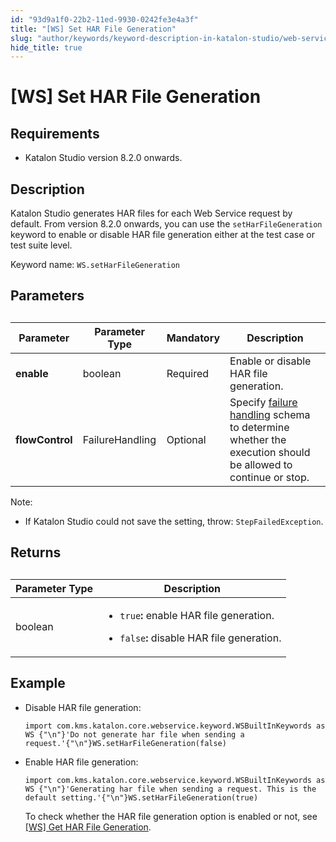 ```yaml
---
id: "93d9a1f0-22b2-11ed-9930-0242fe3e4a3f"
title: "[WS] Set HAR File Generation"
slug: "author/keywords/keyword-description-in-katalon-studio/web-service-keywords/ws-set-har-file-generation"
hide_title: true
---
```


# <a id="id_0" class="anchor_top_offset"/><a id="ariaid-title1" class="anchor_top_offset"/>[WS] Set HAR File Generation


## Requirements

<div xmlns="http://www.w3.org/1999/xhtml" className="p"><ul className="ul"><li className="li"><p className="p">Katalon Studio version 8.2.0 onwards.</p></li></ul></div>

## <a id="id_0__id_1" class="anchor_top_offset"/>Description

<p xmlns="http://www.w3.org/1999/xhtml" className="p">Katalon Studio generates HAR files for each Web Service request by default. From version 8.2.0 onwards, you can use the <code className="ph codeph">setHarFileGeneration</code> keyword to enable or disable HAR file generation either at the test case or test suite level.</p> 
<p xmlns="http://www.w3.org/1999/xhtml" className="p">Keyword name: <code className="ph codeph">WS.setHarFileGeneration</code></p> 

## Parameters

<div xmlns="http://www.w3.org/1999/xhtml" className="p"><table className="table"><caption /><colgroup><col /><col /><col /><col /></colgroup><thead className="thead"><tr className><th className="entry anchor_top_offset" id="id_0__entry__1">Parameter</th><th className="entry anchor_top_offset" id="id_0__entry__2">Parameter Type</th><th className="entry anchor_top_offset" id="id_0__entry__3"> Mandatory</th><th className="entry anchor_top_offset" id="id_0__entry__4">Description</th></tr></thead><tbody className="tbody"><tr className><td className="entry" headers="id_0__entry__1 id_0__entry__2 id_0__entry__3 id_0__entry__4 " rowSpan={1} colSpan={1}><strong className="ph b">enable</strong></td><td className="entry" headers="id_0__entry__1 id_0__entry__2 id_0__entry__3 id_0__entry__4 " rowSpan={1} colSpan={1}>boolean</td><td className="entry" headers="id_0__entry__1 id_0__entry__2 id_0__entry__3 id_0__entry__4 " rowSpan={1} colSpan={1}>Required</td><td className="entry" headers="id_0__entry__1 id_0__entry__2 id_0__entry__3 id_0__entry__4 ">Enable or disable HAR file generation.</td></tr><tr className><td className="entry" headers="id_0__entry__1 id_0__entry__2 id_0__entry__3 id_0__entry__4 " rowSpan={1} colSpan={1}><strong className="ph b">flowControl</strong></td><td className="entry" headers="id_0__entry__1 id_0__entry__2 id_0__entry__3 id_0__entry__4 " rowSpan={1} colSpan={1}>FailureHandling</td><td className="entry" headers="id_0__entry__1 id_0__entry__2 id_0__entry__3 id_0__entry__4 " rowSpan={1} colSpan={1}>Optional</td><td className="entry" headers="id_0__entry__1 id_0__entry__2 id_0__entry__3 id_0__entry__4 ">Specify <a className="xref" href="/docs/maintain/configure-failure-handling-settings-in-katalon-studio">failure handling</a> schema to determine whether the execution should be allowed to continue or stop.</td></tr></tbody></table><div className="note note note_note"><span className="note__title">Note:</span> <ul className="ul"><li className="li"><p className="p">If Katalon Studio could not save the setting, throw: <code className="ph codeph">StepFailedException</code>.</p></li></ul></div></div>

## Returns

<div xmlns="http://www.w3.org/1999/xhtml" className="p"><table className="table"><caption /><colgroup><col /><col /></colgroup><thead className="thead"><tr className><th className="entry anchor_top_offset" id="id_0__entry__13">Parameter Type</th><th className="entry anchor_top_offset" id="id_0__entry__14">Description</th></tr></thead><tbody className="tbody"><tr className><td className="entry" headers="id_0__entry__13 id_0__entry__14 " rowSpan={1} colSpan={1}>boolean</td><td className="entry" headers="id_0__entry__13 id_0__entry__14 " rowSpan={1} colSpan={1}><ul className="ul"><li className="li"><code className="ph codeph">true</code><strong className="ph b">:</strong> enable HAR file generation.</li></ul><ul className="ul"><li className="li"><p className="p"><code className="ph codeph">false</code><strong className="ph b">: </strong>disable HAR file generation.</p></li></ul></td></tr></tbody></table></div>

## Example

<div xmlns="http://www.w3.org/1999/xhtml" className="p"><ul className="ul"><li className="li"><p className="p">Disable HAR file generation:</p><div className="p"><pre className="pre codeblock"><code>import com.kms.katalon.core.webservice.keyword.WSBuiltInKeywords as WS {"\n"}'Do not generate har file when sending a request.'{"\n"}WS.setHarFileGeneration(false)</code></pre></div></li><li className="li"><p className="p">Enable HAR file generation:</p><div className="p"><pre className="pre codeblock"><code>import com.kms.katalon.core.webservice.keyword.WSBuiltInKeywords as WS {"\n"}'Generating har file when sending a request. This is the default setting.'{"\n"}WS.setHarFileGeneration(true)</code></pre></div><p className="p">To check whether the HAR file generation option is enabled or not, see <a className="xref" href="/docs/author/keywords/keyword-description-in-katalon-studio/web-service-keywords/ws-get-har-file-generation">[WS] Get HAR File Generation</a>.</p></li></ul></div>
